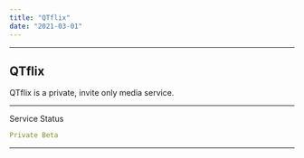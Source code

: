 ```yaml
---
title: "QTflix"
date: "2021-03-01"
---
```


---
## QTflix

QTflix is a private, invite only media service.

---
Service Status
```yaml
Private Beta
```
---
